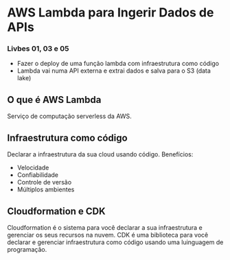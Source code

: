# AWS Lambda para Ingerir Dados de APIs
### Livbes 01, 03 e 05

* Fazer o deploy de uma função lambda com infraestrutura como código
* Lambda vai numa API externa e extrai dados e salva para o S3 (data lake)


## O que é AWS Lambda
Serviço de computação serverless da AWS.

## Infraestrutura como código 
Declarar a infraestrutura da sua cloud usando código. Benefícios:
* Velocidade
* Confiabilidade
* Controle de versão
* Múltiplos ambientes

## Cloudformation e CDK
Cloudformation é o sistema para você declarar a sua infraestrutura e gerenciar os seus recursos na nuvem.
CDK é uma biblioteca para você declarar e gerenciar infraestrutura como código usando uma luinguagem de programação.
